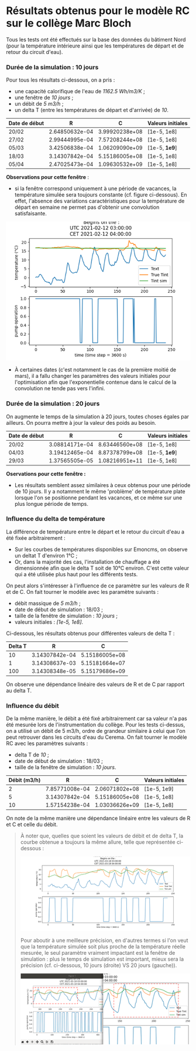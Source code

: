 # Résultats obtenus pour le modèle RC sur le collège Marc Bloch 

Tous les tests ont été effectués sur la base des données du bâtiment Nord (pour la température intérieure ainsi que les températures de départ 
et de retour du circuit d'eau).

### Durée de la simulation : 10 jours 

Pour tous les résultats ci-dessous, on a pris :
* une capacité calorifique de l'eau de *1162.5 Wh/m3/K* ;
* une fenêtre de *10 jours* ; 
* un débit de *5 m3/h* ; 
* un delta T (entre les températures de départ et d'arrivée) de *10*. 

Date de début | R | C | Valeurs initiales 
---|---|---|---
20/02 | 2.64850632e-04 | 3.99920238e+08 | [1e-5, 1e8]
27/02 | 2.99444995e-04 | 7.57208244e+08 | [1e-5, 1e8]
05/03 | 3.42506838e-04 | 1.06209090e+09 | [1e-5, **1e9**]
18/03 | 3.14307842e-04 | 5.15186005e+08 | [1e-5, 1e8]
05/04 | 2.47025473e-04 | 1.09630532e+09 | [1e-5, 1e8]

**Observations pour cette fenêtre** :
* si la fenêtre correspond uniquement à une période de vacances, la température simulée sera toujours constante (cf. figure ci-dessous). En effet, l'absence des variations caractéristiques pour la température de départ en semaine ne permet pas d'obtenir une convolution satisfaisante. 

![12 février](12_02_10days.png)

* À certaines dates (c'est notamment le cas de la première moitié de mars), il a fallu changer les paramètres des valeurs initiales pour l'optimisation afin que l'exponentielle contenue dans le calcul de la convolution ne tende pas vers l'infini. 


### Durée de la simulation : 20 jours 

On augmente le temps de la simulation à 20 jours, toutes choses égales par ailleurs. On pourra mettre à jour la valeur des poids au besoin. 

Date de début | R | C | Valeurs initiales  
---|---|---|---
20/02 | 3.08814171e-04 | 8.63446560e+08 | [1e-5, 1e8]
04/03 | 3.19412465e-04 | 8.87378799e+08 | [1e-5, **1e9**]
29/03 | 1.37565505e-05 | 1.08216951e+11 | [1e-5, 1e8]


**Oservations pour cette fenêtre :**
* Les résultats semblent assez similaires à ceux obtenus pour une période de 10 jours. Il y a notamment le même 'problème' de température plate lorsque l'on se positionne pendant les vacances, et ce même sur une plus longue période de temps. 



### Influence du delta de température 

La différence de température entre le départ et le retour du circuit d'eau a été fixée arbitrairement : 
* Sur les courbes de températures disponibles sur Emoncms, on observe un deltat T d'environ 1°C ;
* Or, dans la majorité des cas, l'installation de chauffage a été dimensionnée afin que le delta T soit de 10°C environ. C'est cette valeur qui a été utilisée plus haut pour les différents tests. 

On peut alors s'intéresser à l'influence de ce paramètre sur les valeurs de R et de C. On fait tourner le modèle avec les paramètre suivants :
* débit massique de *5 m3/h* ; 
* date de début de simulation : 18/03 ; 
* taille de la fenêtre de simulation : *10 jours* ; 
* valeurs initiales : *[1e-5, 1e8]*.

Ci-dessous, les résultats obtenus pour différentes valeurs de delta T : 

Delta T | R | C 
--|--|--
10 | 3.14307842e-04 | 5.15186005e+08
1 | 3.14308637e-03 | 5.15181664e+07
100 | 3.14308348e-05 | 5.15179686e+09

On observe une dépendance linéaire des valeurs de R et de C par rapport au delta T. 



### Influence du débit

De la même manière, le débit a été fixé arbitrairement car sa valeur n'a pas été mesurée lors de l'instrumentation du collège. Pour les tests ci-dessus, on a utilisé un débit de 5 m3/h, ordre de grandeur similaire à celui que l'on peut retrouver dans les circuits d'eau du Cerema. 
On fait tourner le modèle RC avec les paramètres suivants :
* delta T de *10* ; 
* date de début de simulation : 18/03 ; 
* taille de la fenêtre de simulation : *10 jours*.

Débit (m3/h) | R | C | Valeurs initiales
--|--|--|--
2 | 7.85771008e-04 | 2.06071802e+08 | [1e-5, 1e9]
5 | 3.14307842e-04 | 5.15186005e+08 | [1e-5, 1e8]
10 | 1.57154238e-04 | 1.03036626e+09 | [1e-5, 1e8] 

On note de la même manière une dépendance linéaire entre les valeurs de R et C et celle du débit. 

> À noter que, quelles que soient les valeurs de débit et de delta T, la courbe obtenue a toujours la même allure, telle que représentée ci-dessous : 
> 
> ![résultat 18 mars](18_03_10days.png)
> 
> Pour aboutir à une meilleure précision, en d'autres termes si l'on veut que la température simulée soit plus proche de la température réelle mesurée, le seul paramètre vraiment impactant est la fenêtre de simulation : plus le temps de simulation est important, mieux sera la précision (cf. ci-dessous, 10 jours (droite) VS 20 jours (gauche)). 
> 
> ![10 vs 20 jours](precision.png)


